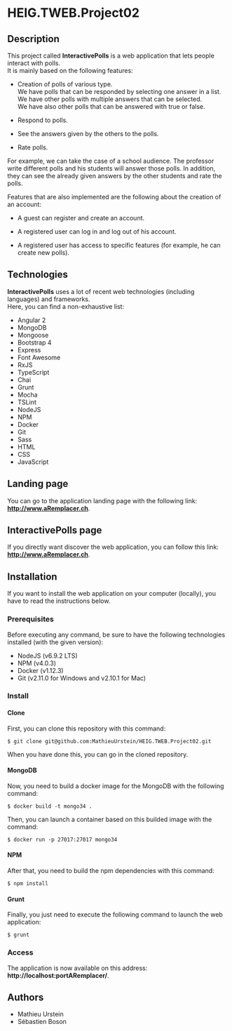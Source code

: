 # HEIG.TWEB.Project02

## Description
This project called **InteractivePolls** is a web application that lets people interact with polls.  
It is mainly based on the following features:

- Creation of polls of various type.  
  We have polls that can be responded by selecting one answer in a list.  
  We have other polls with multiple answers that can be selected.  
  We have also other polls that can be answered with true or false.

- Respond to polls.

- See the answers given by the others to the polls.

- Rate polls.

For example, we can take the case of a school audience. The professor write different polls and his students will answer those polls.
In addition, they can see the already given answers by the other students and rate the polls.

Features that are also implemented are the following about the creation of an account:

- A guest can register and create an account.

- A registered user can log in and log out of his account.

- A registered user has access to specific features (for example, he can create new polls).

## Technologies
**InteractivePolls** uses a lot of recent web technologies (including languages) and frameworks.  
Here, you can find a non-exhaustive list:

- Angular 2
- MongoDB
- Mongoose
- Bootstrap 4
- Express
- Font Awesome
- RxJS
- TypeScript
- Chai
- Grunt
- Mocha
- TSLint
- NodeJS
- NPM
- Docker
- Git
- Sass
- HTML
- CSS
- JavaScript

## Landing page
You can go to the application landing page with the following link:  
**http://www.aRemplacer.ch**.

## InteractivePolls page
If you directly want discover the web application, you can follow this link:  
**http://www.aRemplacer.ch**.

## Installation
If you want to install the web application on your computer (locally), you have to read the instructions below.

### Prerequisites 
Before executing any command, be sure to have the following technologies installed (with the given version):

- NodeJS (v6.9.2 LTS) 
- NPM (v4.0.3)
- Docker (v1.12.3)
- Git (v2.11.0 for Windows and v2.10.1 for Mac)

### Install

#### Clone
First, you can clone this repository with this command:

    $ git clone git@github.com:MathieuUrstein/HEIG.TWEB.Project02.git

When you have done this, you can go in the cloned repository.

#### MongoDB
Now, you need to build a docker image for the MongoDB with the following command:

    $ docker build -t mongo34 .
    
Then, you can launch a container based on this builded image with the command:

    $ docker run -p 27017:27017 mongo34

#### NPM
After that, you need to build the npm dependencies with this command:

    $ npm install

#### Grunt
Finally, you just need to execute the following command to launch the web application:

    $ grunt
    
### Access
The application is now available on this address:  
**http://localhost:portARemplacer/**.

## Authors
- Mathieu Urstein
- Sébastien Boson
